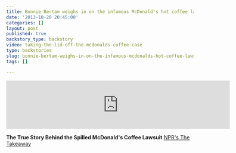 ```yaml
---
title: Bonnie Bertam weighs in on the infamous McDonald's hot coffee lawsuit
date: '2013-10-20 20:45:00'
categories: []
layout: post
published: true
backstory_type: backstory
video: taking-the-lid-off-the-mcdonalds-coffee-case
type: backstories
slug: bonnie-bertam-weighs-in-on-the-infamous-mcdonalds-hot-coffee-lawsuit
tags: []

---
```

<iframe width="600" height="130" frameborder="0" scrolling="no" src="https://www.wnyc.org/widgets/ondemand_player/takeaway/#file=%2Faudio%2Fxspf%2F326002%2F"></iframe>

**The True Story Behind the Spilled McDonald's Coffee Lawsuit**
[NPR's The Takeaway](http://www.thetakeaway.org/story/retro-report-true-story-behind-spilled-mcdonalds-coffee/)

